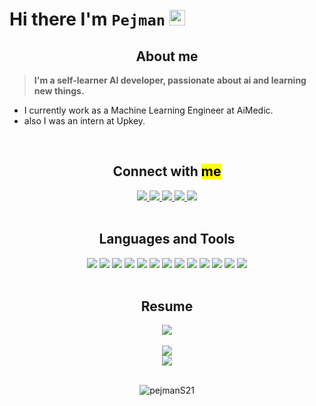 # Hi there I'm `Pejman` <img src="https://media.giphy.com/media/hvRJCLFzcasrR4ia7z/giphy.gif" width="25px">


<h2 align='center'> About me </h2>

>**I'm a self-learner AI developer, passionate about ai and learning new things.**
* I currently work as a Machine Learning Engineer at AiMedic.
* also I was an intern at Upkey.

<br/>

<center>

<!-- ## Connect with `me` -->
<h2 align='center'> Connect with <mark>me<mark></h2>

<div align='center'>
    <a href='mailto:pezhmansamadi21@gmail.com'>
        <img src='https://img.shields.io/badge/-pezhmansamadi21@gmail.com-c14438?logo=gmail&logoColor=white&style=for-the-badge'>
    </a>
    <a href='https://www.linkedin.com/in/pejman-samadi/'>
        <img src='https://img.shields.io/badge/-pejman%20samadi-0A66C2?logo=linkedin&logoColor=white&style=for-the-badge'>
    </a>
    <a href='https://join.skype.com/invite/H6omzhQ8fnRI'>
        <img src='https://img.shields.io/badge/-pejman%20samadi-00AFF0?logo=skype&logoColor=white&style=for-the-badge'>
    </a>
    <a href='https://t.me/pejmanS21'>
        <img src='https://img.shields.io/badge/-pejman-333333?logo=telegram&logoColor=white&style=for-the-badge'>
    </a>
    <a href='https://www.kaggle.com/pezhmansamadi'>
        <img src='https://img.shields.io/badge/-Pejmans21-20BEFF?logo=kaggle&logoColor=white&style=for-the-badge'>
    </a>
</div>
</br>


<!-- ## Languages and Tools -->
<h2 align='center'> Languages and Tools</h2>
<!-- Technologies -->
<div align='center'>
    <img src='https://img.shields.io/badge/-Python-333333?logo=python&style=for-the-badge'>
    <img src='https://img.shields.io/badge/-PyTorch-333333?logo=pytorch&logoColor=&style=for-the-badge'>
    <img src='https://img.shields.io/badge/-tensorflow-333333?logo=tensorflow&style=for-the-badge'>
    <img src='https://img.shields.io/badge/-Numpy-333333?logo=numpy&logoColor=yellow&style=for-the-badge'>
    <img src='https://img.shields.io/badge/-opencv-333333?logo=opencv&logoColor=0FF25E&style=for-the-badge'>
    <img src='https://img.shields.io/badge/-pandas-333333?logo=pandas&logoColor=purple&style=for-the-badge'>
    <img src='https://img.shields.io/badge/-docker-333333?logo=docker&logoColor&style=for-the-badge'>
    <img src='https://img.shields.io/badge/-nginx-333333?logo=nginx&logoColor=0FF25E&style=for-the-badge'>
    <img src='https://img.shields.io/badge/-git-333333?logo=git&logoColor&style=for-the-badge'>
    <img src='https://img.shields.io/badge/-mongodb-333333?logo=mongodb&logoColor&style=for-the-badge'>
    <img src='https://img.shields.io/badge/-flask-333333?logo=flask&logoColor&style=for-the-badge'>
    <img src='https://img.shields.io/badge/-fastapi-333333?logo=fastapi&logoColor&style=for-the-badge'>
    <img src='https://img.shields.io/badge/-html-333333?logo=html5&logoColor&style=for-the-badge'>
    
</div>
<br/>

<!-- Resume -->
<h2 align='center'> Resume</h2>
<div align='center'>
    <a href='https://drive.google.com/file/d/1EKR1PmYFN0NjtMzZANSTAxomKHA5WQ82/view?usp=sharing'>
        <img src='https://img.shields.io/badge/-Pejman--Resume-06403A?logo=googledrive&logoColor=0FF25E&style=for-the-badge'>
    </a>
</div>

<br/>

<div align='center'>
    <a href='https://github.com/pejmanS21'>
        <img src='https://github-readme-stats.vercel.app/api?username=pejmanS21&theme=gruvbox&show_icons=true'></br>
        <img src='https://github-readme-stats.vercel.app/api/top-langs/?username=pejmanS21&hide=jupyter%20notebook&theme=gruvbox&langs_count=10&layout=compact'></br>
    </a>
</div>
<br>

<p align="center"> <img src="https://komarev.com/ghpvc/?username=pejmanS21" alt="pejmanS21"/> </p>
